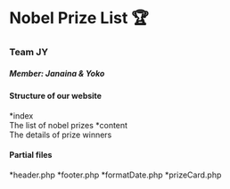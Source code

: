 # Nobel Prize List :trophy:

### Team JY
##### Member: Janaina & Yoko

#### Structure of our website

*index    
The list of nobel prizes
*content    
The details of prize winners

#### Partial files
*header.php
*footer.php
*formatDate.php
*prizeCard.php
